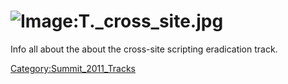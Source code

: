 # ![Image:T._cross_site.jpg](T._cross_site.jpg "Image:T._cross_site.jpg")

Info all about the about the cross-site scripting eradication track.

[Category:Summit_2011_Tracks](Category:Summit_2011_Tracks "wikilink")